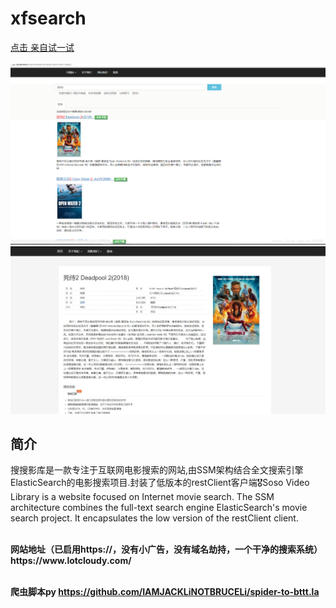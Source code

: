 # xfsearch


 <a href="https://www.lotcloudy.com/search.do?text=%E6%AD%BB%E4%BE%8D2">点击 亲自试一试</a>
 <br/><br/>
 <img src="/image/show.png" alt="Ö÷Ò³" style="max-width:100%;"></br>
 <img src="/image/show2.jpg" alt="Ö÷Ò³" style="max-width:100%;"></br>


<h2>简介</h2>
<p>搜搜影库是一款专注于互联网电影搜索的网站,由SSM架构结合全文搜索引擎ElasticSearch的电影搜索项目.封装了低版本的restClient客户端🎖Soso Video Library is a website focused on Internet movie search. The SSM architecture combines the full-text search engine ElasticSearch's movie search project. It encapsulates the low version of the restClient client.</p>

<br/>
<b>网站地址（已启用https://，没有小广告，没有域名劫持，一个干净的搜索系统） https://www.lotcloudy.com/</b><br/><br/>

<b>爬虫脚本py https://github.com/IAMJACKLiNOTBRUCELi/spider-to-bttt.la<b/>

<br/><br/>

